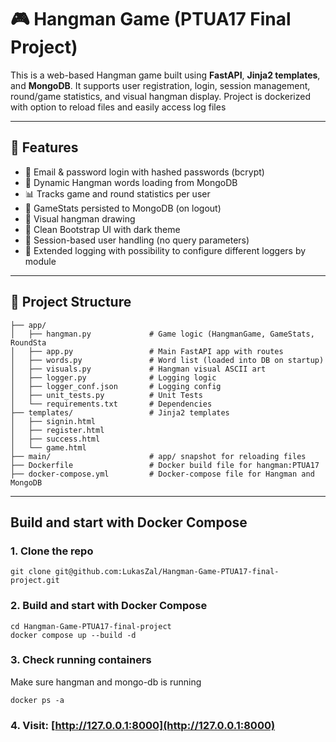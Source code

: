 # 🎮 Hangman Game (PTUA17 Final Project)

This is a web-based Hangman game built using **FastAPI**, **Jinja2 templates**, and **MongoDB**. It supports user registration, login, session management, round/game statistics, and visual hangman display.
Project is dockerized with option to reload files and easily access log files

---

## 🚀 Features

- 🔐 Email & password login with hashed passwords (bcrypt)
- 🧠 Dynamic Hangman words loading from MongoDB
- 📊 Tracks game and round statistics per user
- 💾 GameStats persisted to MongoDB (on logout)
- 🧩 Visual hangman drawing
- 🎨 Clean Bootstrap UI with dark theme
- 🧼 Session-based user handling (no query parameters)
- 🧾 Extended logging with possibility to configure different loggers by module

---

## 📁 Project Structure

```
├── app/
│	├── hangman.py             # Game logic (HangmanGame, GameStats, RoundSta
│	├── app.py                 # Main FastAPI app with routes
│   ├── words.py               # Word list (loaded into DB on startup)
│	├── visuals.py             # Hangman visual ASCII art
│   ├── logger.py			   # Logging logic
│   ├── logger_conf.json       # Logging config
│	├── unit_tests.py      	   # Unit Tests
│   └── requirements.txt       # Dependencies
├── templates/             	   # Jinja2 templates
│   ├── signin.html
│   ├── register.html
│   ├── success.html
│   └── game.html
├── main/             	   	   # app/ snapshot for reloading files
├── Dockerfile				   # Docker build file for hangman:PTUA17
├── docker-compose.yml    	   # Docker-compose file for Hangman and MongoDB
```
---

##  Build and start with Docker Compose

### 1. Clone the repo

```
git clone git@github.com:LukasZal/Hangman-Game-PTUA17-final-project.git
```

### 2. Build and start with Docker Compose

```
cd Hangman-Game-PTUA17-final-project
docker compose up --build -d
```

### 3. Check running containers

Make sure hangman and mongo-db is running

```
docker ps -a
```

### 4. Visit: [http://127.0.0.1:8000](http://127.0.0.1:8000)